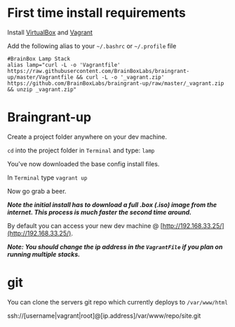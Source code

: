 First time install requirements
===============================

Install [VirtualBox](https://www.virtualbox.org/wiki/Downloads) and [Vagrant](https://www.vagrantup.com/downloads.html)

Add the following alias to your `~/.bashrc` or `~/.profile` file

```
#BrainBox Lamp Stack
alias lamp="curl -L -o 'Vagrantfile' https://raw.githubusercontent.com/BrainBoxLabs/braingrant-up/master/Vagrantfile && curl -L -o '_vagrant.zip' https://github.com/BrainBoxLabs/braingrant-up/raw/master/_vagrant.zip && unzip _vagrant.zip"
```

Braingrant-up
=============

Create a project folder anywhere on your dev machine.

`cd` into the project folder in `Terminal` and type: `lamp`

You've now downloaded the base config install files.

In `Terminal` type `vagrant up`

Now go grab a beer.

***Note the initial install has to download a full .box (.iso) image from the internet. This process is much faster the second time around.***

By default you can access your new dev machine @ [http://192.168.33.25/](http://192.168.33.25/).

***Note: You should change the ip address in the `VagrantFile` if you plan on running multiple stacks.***

git
===
You can clone the servers git repo which currently deploys to `/var/www/html`

ssh://[username|vagrant|root]@[ip.address]/var/www/repo/site.git
